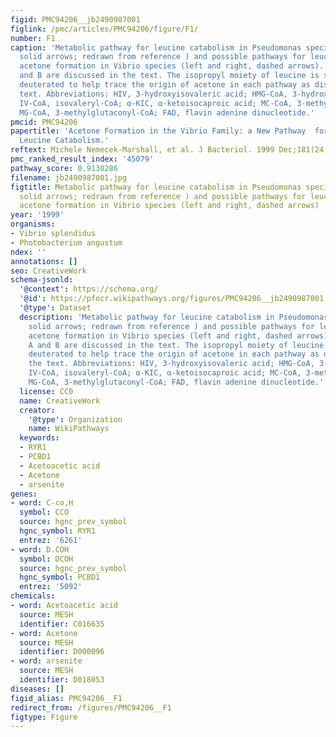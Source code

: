 ```yaml
---
figid: PMC94206__jb2490987001
figlink: /pmc/articles/PMC94206/figure/F1/
number: F1
caption: 'Metabolic pathway for leucine catabolism in Pseudomonas species (right,
  solid arrows; redrawn from reference ) and possible pathways for leucine-dependent
  acetone formation in Vibrio species (left and right, dashed arrows). Pathways A
  and B are discussed in the text. The isopropyl moiety of leucine is shown fully
  deuterated to help trace the origin of acetone in each pathway as discussed in the
  text. Abbreviations: HIV, 3-hydroxyisovaleric acid; HMG-CoA, 3-hydroxy-3-methylglutaryl-CoA;
  IV-CoA, isovaleryl-CoA; α-KIC, α-ketoisocaproic acid; MC-CoA, 3-methylcrotonyl-CoA;
  MG-CoA, 3-methylglutaconyl-CoA; FAD, flavin adenine dinucleotide.'
pmcid: PMC94206
papertitle: 'Acetone Formation in the Vibrio Family: a New Pathway  for Bacterial
  Leucine Catabolism.'
reftext: Michele Nemecek-Marshall, et al. J Bacteriol. 1999 Dec;181(24):7493-7499.
pmc_ranked_result_index: '45079'
pathway_score: 0.9130286
filename: jb2490987001.jpg
figtitle: Metabolic pathway for leucine catabolism in Pseudomonas species (right,
  solid arrows; redrawn from reference ) and possible pathways for leucine-dependent
  acetone formation in Vibrio species (left and right, dashed arrows)
year: '1999'
organisms:
- Vibrio splendidus
- Photobacterium angustum
ndex: ''
annotations: []
seo: CreativeWork
schema-jsonld:
  '@context': https://schema.org/
  '@id': https://pfocr.wikipathways.org/figures/PMC94206__jb2490987001.html
  '@type': Dataset
  description: 'Metabolic pathway for leucine catabolism in Pseudomonas species (right,
    solid arrows; redrawn from reference ) and possible pathways for leucine-dependent
    acetone formation in Vibrio species (left and right, dashed arrows). Pathways
    A and B are discussed in the text. The isopropyl moiety of leucine is shown fully
    deuterated to help trace the origin of acetone in each pathway as discussed in
    the text. Abbreviations: HIV, 3-hydroxyisovaleric acid; HMG-CoA, 3-hydroxy-3-methylglutaryl-CoA;
    IV-CoA, isovaleryl-CoA; α-KIC, α-ketoisocaproic acid; MC-CoA, 3-methylcrotonyl-CoA;
    MG-CoA, 3-methylglutaconyl-CoA; FAD, flavin adenine dinucleotide.'
  license: CC0
  name: CreativeWork
  creator:
    '@type': Organization
    name: WikiPathways
  keywords:
  - RYR1
  - PCBD1
  - Acetoacetic acid
  - Acetone
  - arsenite
genes:
- word: C-co,H
  symbol: CCO
  source: hgnc_prev_symbol
  hgnc_symbol: RYR1
  entrez: '6261'
- word: D.COH
  symbol: DCOH
  source: hgnc_prev_symbol
  hgnc_symbol: PCBD1
  entrez: '5092'
chemicals:
- word: Acetoacetic acid
  source: MESH
  identifier: C016635
- word: Acetone
  source: MESH
  identifier: D000096
- word: arsenite
  source: MESH
  identifier: D018053
diseases: []
figid_alias: PMC94206__F1
redirect_from: /figures/PMC94206__F1
figtype: Figure
---
```

